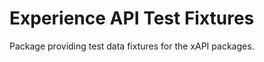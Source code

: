 Experience API Test Fixtures
============================

Package providing test data fixtures for the xAPI packages.
